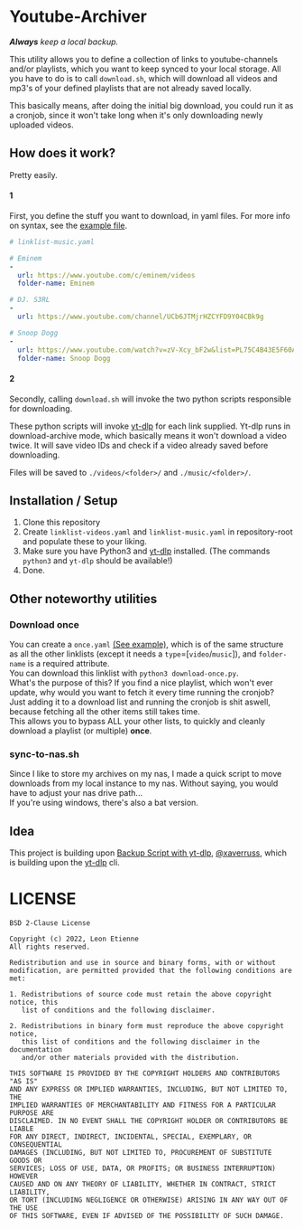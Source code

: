 # Youtube-Archiver
***Always** keep a local backup.*

This utility allows you to define a collection of links to youtube-channels and/or playlists, which you want to keep synced to your local storage.
All you have to do is to call `download.sh`, which will download all videos and mp3's of your defined playlists that are not already saved locally.

This basically means, after doing the initial big download, you could run it as a cronjob, since it won't take long when it's only downloading newly uploaded videos.

## How does it work?
Pretty easily.

#### 1
First, you define the stuff you want to download, in yaml files. For more info on syntax, see the [example file](https://gitea.leonetienne.de/leonetienne/Youtube-Archiver/src/branch/master/linklist-example.yaml).
```yaml
# linklist-music.yaml

# Eminem
-
  url: https://www.youtube.com/c/eminem/videos
  folder-name: Eminem

# DJ. S3RL
-
  url: https://www.youtube.com/channel/UCb6JTMjrHZCYFD9Y04CBk9g

# Snoop Dogg
-
  url: https://www.youtube.com/watch?v=zV-Xcy_bF2w&list=PL75C4B43E5F60A82C
  folder-name: Snoop Dogg
```

#### 2
Secondly, calling `download.sh` will invoke the two python scripts responsible for downloading.

These python scripts will invoke [yt-dlp](https://github.com/yt-dlp/yt-dlp) for each link supplied. Yt-dlp runs in download-archive mode,
which basically means it won't download a video twice. It will save video IDs and check if a video already saved before downloading.

Files will be saved to `./videos/<folder>/` and `./music/<folder>/`.

## Installation / Setup
1) Clone this repository
2) Create `linklist-videos.yaml` and `linklist-music.yaml` in repository-root and populate these to your liking.
3) Make sure you have Python3 and [yt-dlp](https://github.com/yt-dlp/yt-dlp) installed. (The commands `python3` and `yt-dlp` should be available!)
4) Done.

## Other noteworthy utilities
### Download once
You can create a `once.yaml` [(See example)](https://gitea.leonetienne.de/leonetienne/Youtube-Archiver/src/branch/master/once-example.yaml), which is of the same structure as all the other linklists (except it needs a `type`=[`video`/`music`]), and `folder-name` is a required attribute.  
You can download this linklist with `python3 download-once.py`.  
What's the purpose of this? If you find a nice playlist, which won't ever update, why would you want to fetch it every time running the cronjob?  
Just adding it to a download list and running the cronjob is shit aswell, because fetching all the other items still takes time.  
This allows you to bypass ALL your other lists, to quickly and cleanly download a playlist (or multiple) **once**.

### sync-to-nas.sh
Since I like to store my archives on my nas, I made a quick script to move downloads from my local instance to my nas.
Without saying, you would have to adjust your nas drive path...  
If you're using windows, there's also a bat version.

## Idea
This project is building upon [Backup Script with yt-dlp](https://igel.hostedbymyself.de/s/C77Zj-PBL#), [@xaverruss](https://github.com/xaverruss), which is building upon the [yt-dlp](https://github.com/yt-dlp/yt-dlp) cli.

# LICENSE
```
BSD 2-Clause License

Copyright (c) 2022, Leon Etienne
All rights reserved.

Redistribution and use in source and binary forms, with or without
modification, are permitted provided that the following conditions are met:

1. Redistributions of source code must retain the above copyright notice, this
   list of conditions and the following disclaimer.

2. Redistributions in binary form must reproduce the above copyright notice,
   this list of conditions and the following disclaimer in the documentation
   and/or other materials provided with the distribution.

THIS SOFTWARE IS PROVIDED BY THE COPYRIGHT HOLDERS AND CONTRIBUTORS "AS IS"
AND ANY EXPRESS OR IMPLIED WARRANTIES, INCLUDING, BUT NOT LIMITED TO, THE
IMPLIED WARRANTIES OF MERCHANTABILITY AND FITNESS FOR A PARTICULAR PURPOSE ARE
DISCLAIMED. IN NO EVENT SHALL THE COPYRIGHT HOLDER OR CONTRIBUTORS BE LIABLE
FOR ANY DIRECT, INDIRECT, INCIDENTAL, SPECIAL, EXEMPLARY, OR CONSEQUENTIAL
DAMAGES (INCLUDING, BUT NOT LIMITED TO, PROCUREMENT OF SUBSTITUTE GOODS OR
SERVICES; LOSS OF USE, DATA, OR PROFITS; OR BUSINESS INTERRUPTION) HOWEVER
CAUSED AND ON ANY THEORY OF LIABILITY, WHETHER IN CONTRACT, STRICT LIABILITY,
OR TORT (INCLUDING NEGLIGENCE OR OTHERWISE) ARISING IN ANY WAY OUT OF THE USE
OF THIS SOFTWARE, EVEN IF ADVISED OF THE POSSIBILITY OF SUCH DAMAGE.
```
